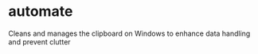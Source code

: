 # automate
Cleans and manages the clipboard on Windows to enhance data handling and prevent clutter
